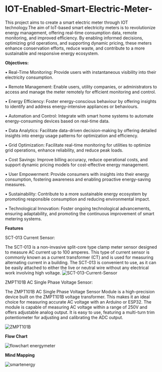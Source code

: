 
# IOT-Enabled-Smart-Electric-Meter-

This project aims to create a smart electric meter through IOT technology.The aim of IoT-based smart electricity meters is to revolutionize energy management, offering real-time consumption data, remote monitoring, and improved efficiency. By enabling informed decisions, optimizing grid operations, and supporting dynamic pricing, these meters enhance conservation efforts, reduce waste, and contribute to a more sustainable and responsive energy ecosystem.
  
**Objectives:**

•	Real-Time Monitoring: Provide users with instantaneous visibility into their electricity consumption.

•	Remote Management: Enable users, utility companies, or administrators to access and manage the meter remotely for efficient monitoring and control.

•	Energy Efficiency: Foster energy-conscious behaviour by offering insights to identify and address energy-intensive appliances or behaviours.

•	Automation and Control: Integrate with smart home systems to automate energy-consuming devices based on real-time data.

•	Data Analytics: Facilitate data-driven decision-making by offering detailed insights into energy usage patterns for optimization and efficiency.

•	Grid Optimization: Facilitate real-time monitoring for utilities to optimize grid operations, enhance reliability, and reduce peak loads.

•	Cost Savings: Improve billing accuracy, reduce operational costs, and support dynamic pricing models for cost-effective energy management.

•	User Empowerment: Provide consumers with insights into their energy consumption, fostering awareness and enabling proactive energy-saving measures.

•	Sustainability: Contribute to a more sustainable energy ecosystem by promoting responsible consumption and reducing environmental impact.

•	Technological Innovation: Foster ongoing technological advancements, ensuring adaptability, and promoting the continuous improvement of smart metering systems.

**Features**

SCT-013 Current Sensor:

The SCT-013 is a non-invasive split-core type clamp meter sensor designed to measure AC current up to 100 amperes. This type of current sensor is commonly known as a current transformer (CT) and is used for measuring alternating current in a building. The SCT-013 is convenient to use, as it can be easily attached to either the live or neutral wire without any electrical work involving high voltage.
![SCT-013-Current-Sensor](https://github.com/SuhanRai/IOT-Enabled-Smart-Electric-Meter-/assets/149513511/71d74771-7081-459d-83cb-edd8b2d86fb9)

ZMPT101B AC Single Phase Voltage Sensor:

The ZMPT101B AC Single Phase Voltage Sensor Module is a high-precision device built on the ZMPT101B voltage transformer. This makes it an ideal choice for measuring accurate AC voltage with an Arduino or ESP32. The module is capable of measuring AC voltage within a range of 250V and offers adjustable analog output. It is easy to use, featuring a multi-turn trim potentiometer for adjusting and calibrating the ADC output.

![ZMPT101B](https://github.com/SuhanRai/IOT-Enabled-Smart-Electric-Meter-/assets/149513511/2c092b68-c3a2-4541-ade8-4e61cd415843)

**Flow Chart**

![flowchart energymeter](https://github.com/SuhanRai/IOT-Enabled-Smart-Electric-Meter-/assets/149513511/e9f74486-0f28-40ae-8b88-2aaecae43dd0)

**Mind Mapping**

![smartenergy](https://github.com/SuhanRai/IOT-Enabled-Smart-Electric-Meter-/assets/149513511/ca05ba84-e412-4cd6-a915-d3f0805f16b8)












